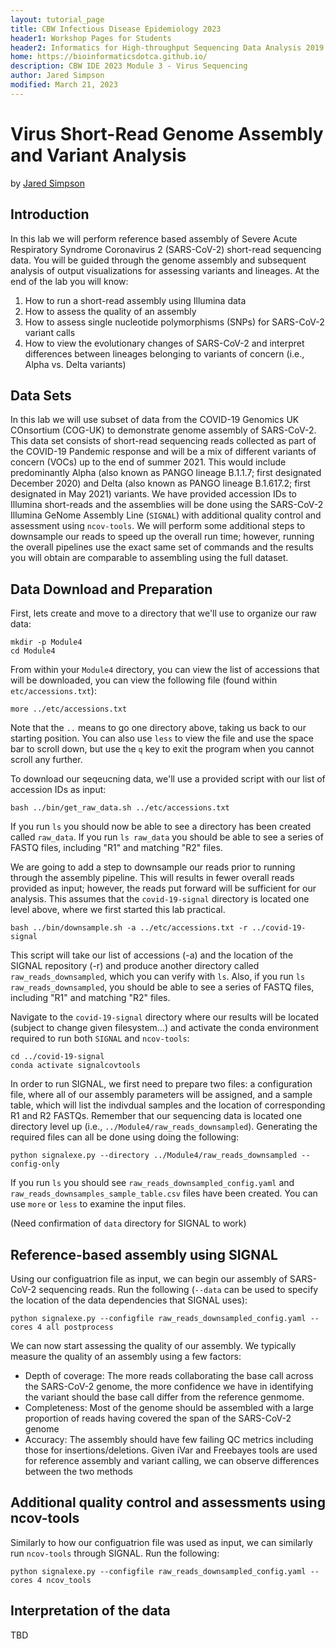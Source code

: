 ```yaml
---
layout: tutorial_page
title: CBW Infectious Disease Epidemiology 2023
header1: Workshop Pages for Students
header2: Informatics for High-throughput Sequencing Data Analysis 2019 Module 6 Lab
home: https://bioinformaticsdotca.github.io/
description: CBW IDE 2023 Module 3 - Virus Sequencing
author: Jared Simpson
modified: March 21, 2023
---
```


# Virus Short-Read Genome Assembly and Variant Analysis

by [Jared Simpson](https://simpsonlab.github.io)

## Introduction

In this lab we will perform reference based assembly of Severe Acute Respiratory Syndrome Coronavirus 2 (SARS-CoV-2) short-read sequencing data. You will be guided through the genome assembly and subsequent analysis of output visualizations for assessing variants and lineages. At the end of the lab you will know:

1. How to run a short-read assembly using Illumina data
2. How to assess the quality of an assembly
3. How to assess single nucleotide polymorphisms (SNPs) for SARS-CoV-2 variant calls
4. How to view the evolutionary changes of SARS-CoV-2 and interpret differences between lineages belonging to variants of concern (i.e., Alpha vs. Delta variants)

## Data Sets

In this lab we will use subset of data from the COVID-19 Genomics UK COnsortium (COG-UK) to demonstrate genome assembly of SARS-CoV-2. This data set consists of short-read sequencing reads collected as part of the COVID-19 Pandemic response and will be a mix of different variants of concern (VOCs) up to the end of summer 2021. This would include predominantly Alpha (also known as PANGO lineage B.1.1.7; first designated December 2020) and Delta (also known as PANGO lineage B.1.617.2; first designated in May 2021) variants. We have provided accession IDs to Illumina short-reads and the assemblies will be done using the SARS-CoV-2 Illumina GeNome Assembly Line (`SIGNAL`) with additional quality control and assessment using `ncov-tools`. We will perform some additional steps to downsample our reads to speed up the overall run time; however, running the overall pipelines use the exact same set of commands and the results you will obtain are comparable to assembling using the full dataset.

## Data Download and Preparation

First, lets create and move to a directory that we'll use to organize our raw data:

```
mkdir -p Module4
cd Module4
```

From within your `Module4` directory, you can view the list of accessions that will be downloaded, you can view the following file (found within `etc/accessions.txt`):

```
more ../etc/accessions.txt
```

Note that the `..` means to go one directory above, taking us back to our starting position. You can also use `less` to view the file and use the space bar to scroll down, but use the `q` key to exit the program when you cannot scroll any further.

To download our seqeucning data, we'll use a provided script with our list of accession IDs as input:

```
bash ../bin/get_raw_data.sh ../etc/accessions.txt
```

If you run `ls` you should now be able to see a directory has been created called `raw_data`. If you run `ls raw_data` you should be able to see a series of FASTQ files, including "R1" and matching "R2" files.

We are going to add a step to downsample our reads prior to running through the assembly pipeline. This will results in fewer overall reads provided as input; however, the reads put forward will be sufficient for our analysis. This assumes that the `covid-19-signal` directory is located one level above, where we first started this lab practical.

```
bash ../bin/downsample.sh -a ../etc/accessions.txt -r ../covid-19-signal
```

This script will take our list of accessions (-a) and the location of the SIGNAL repository (-r) and produce another directory called `raw_reads_downsampled`, which you can verify with `ls`. Also, if you run `ls raw_reads_downsampled`, you should be able to see a series of FASTQ files, including "R1" and matching "R2" files.

Navigate to the `covid-19-signal` directory where our results will be located (subject to change given filesystem...) and activate the conda environment required to run both `SIGNAL` and `ncov-tools`:

```
cd ../covid-19-signal
conda activate signalcovtools
```

In order to run SIGNAL, we first need to prepare two files: a configuration file, where all of our assembly parameters will be assigned, and a sample table, which will list the indivdual samples and the location of corresponding R1 and R2 FASTQs. Remember that our sequencing data is located one directory level up (i.e., `../Module4/raw_reads_downsampled`). Generating the required files can all be done using doing the following:

```
python signalexe.py --directory ../Module4/raw_reads_downsampled --config-only
```

If you run `ls` you should see `raw_reads_downsampled_config.yaml` and `raw_reads_downsamples_sample_table.csv` files have been created. You can use `more` or `less` to examine the input files.

(Need confirmation of `data` directory for SIGNAL to work)

## Reference-based assembly using SIGNAL

Using our configuatrion file as input, we can begin our assembly of SARS-CoV-2 sequencing reads. Run the following (`--data` can be used to specify the location of the data dependencies that SIGNAL uses):

```
python signalexe.py --configfile raw_reads_downsampled_config.yaml --cores 4 all postprocess
```

We can now start assessing the quality of our assembly. We typically measure the quality of an assembly using a few factors:

- Depth of coverage: The more reads collaborating the base call across the SARS-CoV-2 genome, the more confidence we have in identifying the variant should the base call differ from the reference genmome.
- Completeness: Most of the genome should be assembled with a large proportion of reads having covered the span of the SARS-CoV-2 genome
- Accuracy: The assembly should have few failing QC metrics including those for insertions/deletions. Given iVar and Freebayes tools are used for reference assembly and variant calling, we can observe differences between the two methods

## Additional quality control and assessments using ncov-tools

Similarly to how our configuatrion file was used as input, we can similarly run `ncov-tools` through SIGNAL. Run the following:

```
python signalexe.py --configfile raw_reads_downsampled_config.yaml --cores 4 ncov_tools
```

## Interpretation of the data

TBD
